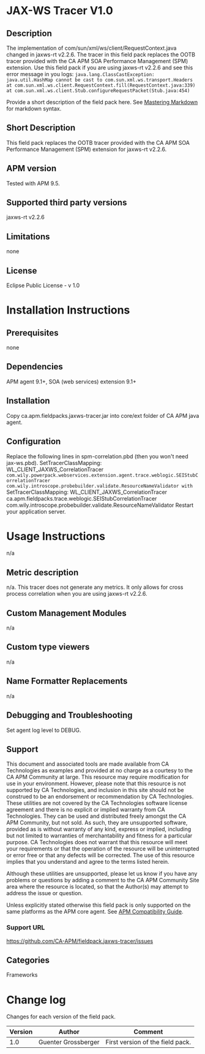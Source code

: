 # JAX-WS Tracer V1.0

## Description
The implementation of com/sun/xml/ws/client/RequestContext.java changed in jaxws-rt v2.2.6. The tracer in this field pack replaces the OOTB tracer provided with the CA APM SOA Performance Management (SPM) extension.
Use this field pack if you are using jaxws-rt v2.2.6 and see this error message in you logs:
``java.lang.ClassCastException: java.util.HashMap cannot be cast to com.sun.xml.ws.transport.Headers
                at com.sun.xml.ws.client.RequestContext.fill(RequestContext.java:339)
                at com.sun.xml.ws.client.Stub.configureRequestPacket(Stub.java:454)``

Provide a short description of the field pack here. See [Mastering Markdown](https://guides.github.com/features/mastering-markdown/) for markdown syntax.

## Short Description
This field pack replaces the OOTB tracer provided with the CA APM SOA Performance Management (SPM) extension for jaxws-rt v2.2.6.

## APM version
Tested with APM 9.5.

## Supported third party versions
jaxws-rt v2.2.6

## Limitations
none

## License
Eclipse Public License - v 1.0

# Installation Instructions

## Prerequisites
none

## Dependencies
APM agent 9.1+, SOA (web services) extension 9.1+

## Installation
Copy ca.apm.fieldpacks.jaxws-tracer.jar into core/ext folder of CA APM java agent.

## Configuration
Replace the following lines in spm-correlation.pbd (then you won't need jax-ws.pbd).
SetTracerClassMapping: WL_CLIENT_JAXWS_CorrelationTracer ``com.wily.powerpack.webservices.extension.agent.trace.weblogic.SEIStubCorrelationTracer com.wily.introscope.probebuilder.validate.ResourceNameValidator
with
``SetTracerClassMapping: WL_CLIENT_JAXWS_CorrelationTracer ca.apm.fieldpacks.trace.weblogic.SEIStubCorrelationTracer com.wily.introscope.probebuilder.validate.ResourceNameValidator
Restart your application server.

# Usage Instructions
n/a

## Metric description
n/a. This tracer does not generate any metrics. It only allows for cross process correlation when you are using jaxws-rt v2.2.6.

## Custom Management Modules
n/a

## Custom type viewers
n/a

## Name Formatter Replacements
n/a

## Debugging and Troubleshooting
Set agent log level to DEBUG.

## Support
This document and associated tools are made available from CA Technologies as examples and provided at no charge as a courtesy to the CA APM Community at large. This resource may require modification for use in your environment. However, please note that this resource is not supported by CA Technologies, and inclusion in this site should not be construed to be an endorsement or recommendation by CA Technologies. These utilities are not covered by the CA Technologies software license agreement and there is no explicit or implied warranty from CA Technologies. They can be used and distributed freely amongst the CA APM Community, but not sold. As such, they are unsupported software, provided as is without warranty of any kind, express or implied, including but not limited to warranties of merchantability and fitness for a particular purpose. CA Technologies does not warrant that this resource will meet your requirements or that the operation of the resource will be uninterrupted or error free or that any defects will be corrected. The use of this resource implies that you understand and agree to the terms listed herein.

Although these utilities are unsupported, please let us know if you have any problems or questions by adding a comment to the CA APM Community Site area where the resource is located, so that the Author(s) may attempt to address the issue or question.

Unless explicitly stated otherwise this field pack is only supported on the same platforms as the APM core agent. See [APM Compatibility Guide](http://www.ca.com/us/support/ca-support-online/product-content/status/compatibility-matrix/application-performance-management-compatibility-guide.aspx).

### Support URL
https://github.com/CA-APM/fieldpack.jaxws-tracer/issues

## Categories
Frameworks

# Change log
Changes for each version of the field pack.

Version | Author | Comment
--------|--------|--------
1.0 | Guenter Grossberger | First version of the field pack.

